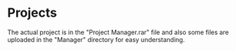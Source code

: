 # Projects

The actual project is in the "Project Manager.rar" file and also some files are uploaded in the "Manager" directory for easy understanding.

